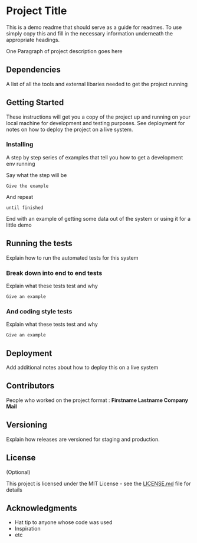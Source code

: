 # Project Title

This is a demo readme that should serve as a guide for readmes. To use simply copy this and fill in the necessary information underneath the appropriate headings.

One Paragraph of project description goes here

## Dependencies
A list of all the tools and external libaries needed to get the project running 

## Getting Started

These instructions will get you a copy of the project up and running on your local machine for development and testing purposes. See deployment for notes on how to deploy the project on a live system.


### Installing

A step by step series of examples that tell you how to get a development env running

Say what the step will be

```
Give the example
```

And repeat

```
until finished
```

End with an example of getting some data out of the system or using it for a little demo

## Running the tests

Explain how to run the automated tests for this system

### Break down into end to end tests

Explain what these tests test and why

```
Give an example
```

### And coding style tests

Explain what these tests test and why

```
Give an example
```

## Deployment

Add additional notes about how to deploy this on a live system


## Contributors

People who worked on the project
 format : 
  **Firstname Lastname Company Mail**
 

## Versioning

Explain how releases are versioned for staging and production. 


## License
(Optional)

This project is licensed under the MIT License - see the [LICENSE.md](LICENSE.md) file for details

## Acknowledgments

* Hat tip to anyone whose code was used
* Inspiration
* etc

